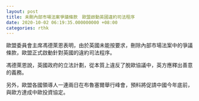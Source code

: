 ```yaml
---
layout: post
title: 未刪內部市場法案爭議條款　歐盟啟動英國違約司法程序
date: 2020-10-02 06:19:35.000000000 +08:00
categories: rthk
---
```


歐盟委員會主席馮德萊恩表明，由於英國未能按要求，刪除內部市場法案中的爭議條款，歐盟正式啟動針對英國的違約司法程序。

馮德萊恩說，英國政府的立法計劃，從本質上違反了脫歐協議中，英方應釋出善意的義務。

另外，歐盟各國領導人一連兩日在布魯塞爾舉行峰會，預料將促請中國今年底前，與歐方達成中歐投資協定。
